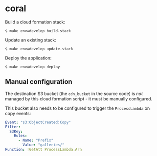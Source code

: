 coral
=====

Build a cloud formation stack:

```
$ make env=develop build-stack
```

Update an existing stack:

```
$ make env=develop update-stack
```

Deploy the application:

```
$ make env=develop deploy
```

## Manual configuration

The destination S3 bucket (the `cdn_bucket` in the source code) is _not_
managed by this cloud formation script - it must be manually configured.

This bucket also needs to be configured to trigger the `ProcessLambda` on
copy events:

```yaml
Event: "s3:ObjectCreated:Copy"
Filter:
  S3Key:
    Rules:
      - Name: "Prefix"
        Value: "galleries/"
Function: !GetAtt ProcessLambda.Arn
```
